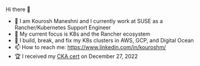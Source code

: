 Hi there 👋

- 🔭 I am Kourosh Maneshni and I currently work at SUSE as a Rancher/Kubernetes Support Engineer
- 🌱 My current focus is K8s and the Rancher ecosystem
- :wrench: I build, break, and fix my K8s clusters in AWS, GCP, and Digital Ocean
- 📫 How to reach me: https://www.linkedin.com/in/kouroshm/
- :trophy: I received my [CKA cert](https://www.credly.com/badges/c81453da-cebf-4ba8-96e5-67641c500869/public_url) on December 27, 2022
